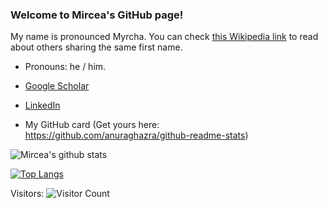 ### Welcome to Mircea's GitHub page!

My name is pronounced Myrcha. You can check [this Wikipedia link](https://en.wikipedia.org/wiki/Mircea) to read about others sharing the same first name.

<!--
**mcimpoi/mcimpoi** is a ✨ _special_ ✨ repository because its `README.md` (this file) appears on your GitHub profile.
-->
- Pronouns: he / him.

- [Google Scholar](https://scholar.google.co.uk/citations?user=3SaQHMQAAAAJ&hl=en) 
- [LinkedIn](https://www.linkedin.com/in/mirceacimpoi/) 

- My GitHub card (Get yours here: https://github.com/anuraghazra/github-readme-stats)

![Mircea's github stats](https://github-readme-stats.vercel.app/api?username=mcimpoi&hide=contribs,prs&show_icons=true&theme=tokyonight)

[![Top Langs](https://github-readme-stats.vercel.app/api/top-langs/?username=mcimpoi&exclude_repo=mcimpoi.github.io&theme=tokyonight)](https://github.com/anuraghazra/github-readme-stats)

Visitors: ![Visitor Count](https://profile-counter.glitch.me/mcimpoi/count.svg)




